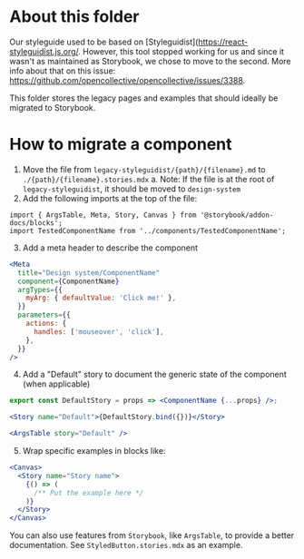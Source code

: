 # About this folder

Our styleguide used to be based on [Styleguidist](https://react-styleguidist.js.org/. However,
this tool stopped working for us and since it wasn't as maintained as Storybook, we chose to
move to the second. More info about that on this issue: https://github.com/opencollective/opencollective/issues/3388.

This folder stores the legacy pages and examples that should ideally be migrated to Storybook.

# How to migrate a component

1. Move the file from `legacy-styleguidist/{path}/{filename}.md` to `./{path}/{filename}.stories.mdx`
   a. Note: If the file is at the root of `legacy-styleguidist`, it should be moved to `design-system`
2. Add the following imports at the top of the file:

```es6
import { ArgsTable, Meta, Story, Canvas } from '@storybook/addon-docs/blocks';
import TestedComponentName from '../components/TestedComponentName';
```

3. Add a meta header to describe the component

```jsx
<Meta
  title="Design system/ComponentName"
  component={ComponentName}
  argTypes={{
    myArg: { defaultValue: 'Click me!' },
  }}
  parameters={{
    actions: {
      handles: ['mouseover', 'click'],
    },
  }}
/>
```

4. Add a "Default" story to document the generic state of the component (when applicable)

```jsx
export const DefaultStory = props => <ComponentName {...props} />;

<Story name="Default">{DefaultStory.bind({})}</Story>

<ArgsTable story="Default" />
```

5. Wrap specific examples in blocks like:

```jsx
<Canvas>
  <Story name="Story name">
    {() => (
      /** Put the example here */
    )}
  </Story>
</Canvas>
```

You can also use features from `Storybook`, like `ArgsTable`, to provide a better documentation.
See `StyledButton.stories.mdx` as an example.
